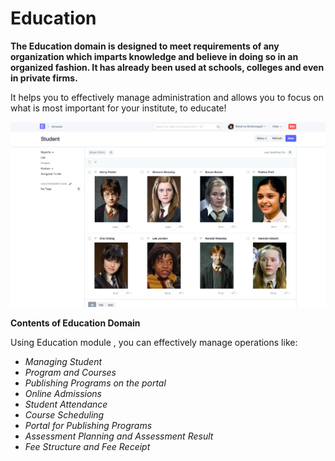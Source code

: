 # Education

**The Education domain is designed to meet requirements of any organization which imparts knowledge and believe in doing so in an organized fashion. It has already been used at schools, colleges and even in private firms.**

It helps you to effectively manage administration and allows you to focus on what is most important for your institute, to educate!

![Student Dashboard](../Images/school-hero.png)

**Contents of Education Domain**

Using Education module , you can effectively manage operations like:

- _Managing Student_
- _Program and Courses_
- _Publishing Programs on the portal_
- _Online Admissions_
- _Student Attendance_
- _Course Scheduling_
- _Portal for Publishing Programs_
- _Assessment Planning and Assessment Result_
- _Fee Structure and Fee Receipt_

<!-- ![Fees](../Images/assessment.png) -->
